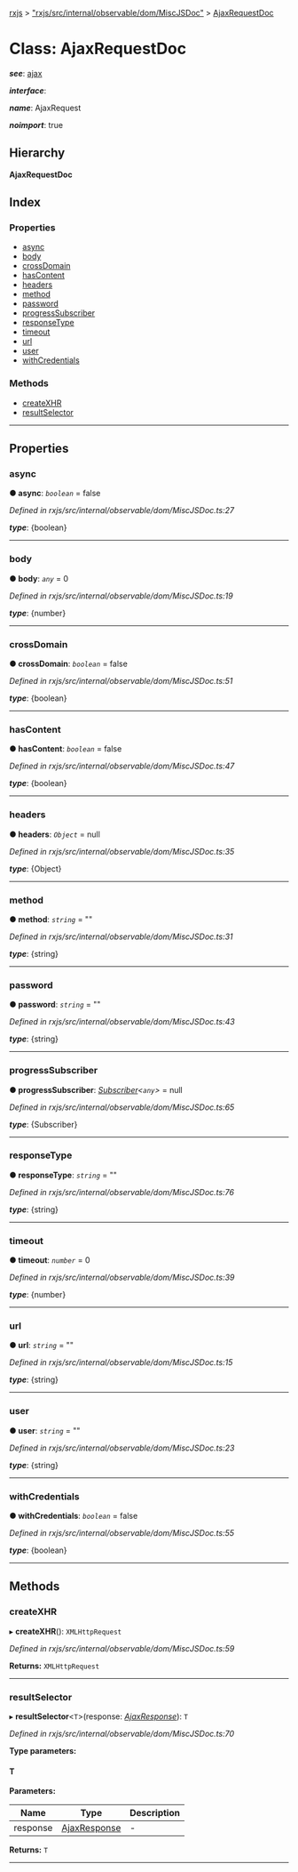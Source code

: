[rxjs](../README.md) > ["rxjs/src/internal/observable/dom/MiscJSDoc"](../modules/_rxjs_src_internal_observable_dom_miscjsdoc_.md) > [AjaxRequestDoc](../classes/_rxjs_src_internal_observable_dom_miscjsdoc_.ajaxrequestdoc.md)

# Class: AjaxRequestDoc

*__see__*: [ajax](../modules/_rxjs_src_internal_observable_dom_ajax_.md#ajax)

*__interface__*: 

*__name__*: AjaxRequest

*__noimport__*: true

## Hierarchy

**AjaxRequestDoc**

## Index

### Properties

* [async](_rxjs_src_internal_observable_dom_miscjsdoc_.ajaxrequestdoc.md#async)
* [body](_rxjs_src_internal_observable_dom_miscjsdoc_.ajaxrequestdoc.md#body)
* [crossDomain](_rxjs_src_internal_observable_dom_miscjsdoc_.ajaxrequestdoc.md#crossdomain)
* [hasContent](_rxjs_src_internal_observable_dom_miscjsdoc_.ajaxrequestdoc.md#hascontent)
* [headers](_rxjs_src_internal_observable_dom_miscjsdoc_.ajaxrequestdoc.md#headers)
* [method](_rxjs_src_internal_observable_dom_miscjsdoc_.ajaxrequestdoc.md#method)
* [password](_rxjs_src_internal_observable_dom_miscjsdoc_.ajaxrequestdoc.md#password)
* [progressSubscriber](_rxjs_src_internal_observable_dom_miscjsdoc_.ajaxrequestdoc.md#progresssubscriber)
* [responseType](_rxjs_src_internal_observable_dom_miscjsdoc_.ajaxrequestdoc.md#responsetype)
* [timeout](_rxjs_src_internal_observable_dom_miscjsdoc_.ajaxrequestdoc.md#timeout)
* [url](_rxjs_src_internal_observable_dom_miscjsdoc_.ajaxrequestdoc.md#url)
* [user](_rxjs_src_internal_observable_dom_miscjsdoc_.ajaxrequestdoc.md#user)
* [withCredentials](_rxjs_src_internal_observable_dom_miscjsdoc_.ajaxrequestdoc.md#withcredentials)

### Methods

* [createXHR](_rxjs_src_internal_observable_dom_miscjsdoc_.ajaxrequestdoc.md#createxhr)
* [resultSelector](_rxjs_src_internal_observable_dom_miscjsdoc_.ajaxrequestdoc.md#resultselector)

---

## Properties

<a id="async"></a>

###  async

**● async**: *`boolean`* = false

*Defined in rxjs/src/internal/observable/dom/MiscJSDoc.ts:27*

*__type__*: {boolean}

___
<a id="body"></a>

###  body

**● body**: *`any`* = 0

*Defined in rxjs/src/internal/observable/dom/MiscJSDoc.ts:19*

*__type__*: {number}

___
<a id="crossdomain"></a>

###  crossDomain

**● crossDomain**: *`boolean`* = false

*Defined in rxjs/src/internal/observable/dom/MiscJSDoc.ts:51*

*__type__*: {boolean}

___
<a id="hascontent"></a>

###  hasContent

**● hasContent**: *`boolean`* = false

*Defined in rxjs/src/internal/observable/dom/MiscJSDoc.ts:47*

*__type__*: {boolean}

___
<a id="headers"></a>

###  headers

**● headers**: *`Object`* =  null

*Defined in rxjs/src/internal/observable/dom/MiscJSDoc.ts:35*

*__type__*: {Object}

___
<a id="method"></a>

###  method

**● method**: *`string`* = ""

*Defined in rxjs/src/internal/observable/dom/MiscJSDoc.ts:31*

*__type__*: {string}

___
<a id="password"></a>

###  password

**● password**: *`string`* = ""

*Defined in rxjs/src/internal/observable/dom/MiscJSDoc.ts:43*

*__type__*: {string}

___
<a id="progresssubscriber"></a>

###  progressSubscriber

**● progressSubscriber**: *[Subscriber](_rxjs_src_internal_subscriber_.subscriber.md)<`any`>* =  null

*Defined in rxjs/src/internal/observable/dom/MiscJSDoc.ts:65*

*__type__*: {Subscriber}

___
<a id="responsetype"></a>

###  responseType

**● responseType**: *`string`* = ""

*Defined in rxjs/src/internal/observable/dom/MiscJSDoc.ts:76*

*__type__*: {string}

___
<a id="timeout"></a>

###  timeout

**● timeout**: *`number`* = 0

*Defined in rxjs/src/internal/observable/dom/MiscJSDoc.ts:39*

*__type__*: {number}

___
<a id="url"></a>

###  url

**● url**: *`string`* = ""

*Defined in rxjs/src/internal/observable/dom/MiscJSDoc.ts:15*

*__type__*: {string}

___
<a id="user"></a>

###  user

**● user**: *`string`* = ""

*Defined in rxjs/src/internal/observable/dom/MiscJSDoc.ts:23*

*__type__*: {string}

___
<a id="withcredentials"></a>

###  withCredentials

**● withCredentials**: *`boolean`* = false

*Defined in rxjs/src/internal/observable/dom/MiscJSDoc.ts:55*

*__type__*: {boolean}

___

## Methods

<a id="createxhr"></a>

###  createXHR

▸ **createXHR**(): `XMLHttpRequest`

*Defined in rxjs/src/internal/observable/dom/MiscJSDoc.ts:59*

**Returns:** `XMLHttpRequest`

___
<a id="resultselector"></a>

###  resultSelector

▸ **resultSelector**<`T`>(response: *[AjaxResponse](_rxjs_src_internal_observable_dom_ajaxobservable_.ajaxresponse.md)*): `T`

*Defined in rxjs/src/internal/observable/dom/MiscJSDoc.ts:70*

**Type parameters:**

#### T 
**Parameters:**

| Name | Type | Description |
| ------ | ------ | ------ |
| response | [AjaxResponse](_rxjs_src_internal_observable_dom_ajaxobservable_.ajaxresponse.md) |  \- |

**Returns:** `T`

___

